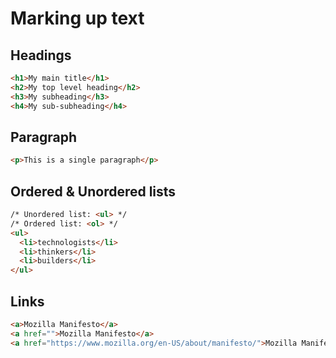 # Marking up text

## Headings

```HTML
<h1>My main title</h1>
<h2>My top level heading</h2>
<h3>My subheading</h3>
<h4>My sub-subheading</h4>
```

## Paragraph

```HTML
<p>This is a single paragraph</p>
```

## Ordered & Unordered lists

```HTML
/* Unordered list: <ul> */
/* Ordered list: <ol> */
<ul>
  <li>technologists</li>
  <li>thinkers</li>
  <li>builders</li>
</ul>
```

## Links

```HTML
<a>Mozilla Manifesto</a>
<a href="">Mozilla Manifesto</a>
<a href="https://www.mozilla.org/en-US/about/manifesto/">Mozilla Manifesto</a>
````
